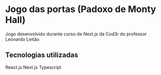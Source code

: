 # Jogo das portas (Padoxo de Monty Hall)

Jogo desenvolvido durante curso de Next.js da Cod3r do professor Leonardo Leitão

## Tecnologias utilizadas
React.js
Next.js
Typescript
